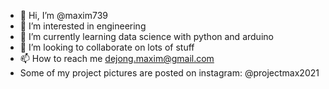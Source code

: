 - 👋 Hi, I’m @maxim739
- 👀 I’m interested in engineering
- 🌱 I’m currently learning data science with python and arduino
- 💞️ I’m looking to collaborate on lots of stuff
- 📫 How to reach me dejong.maxim@gmail.com
- Some of my project pictures are posted on instagram: @projectmax2021

<!---
maxim739/maxim739 is a ✨ special ✨ repository because its `README.md` (this file) appears on your GitHub profile.
You can click the Preview link to take a look at your changes.
--->
